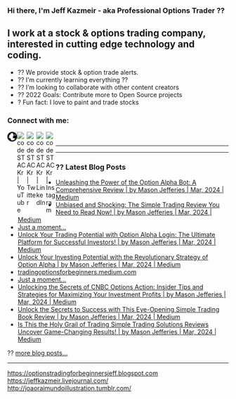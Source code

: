 

<!--
**jeffkazmeir/jeffkazmeir** is a ✨ _special_ ✨ repository because its `README.md` (this file) appears on your GitHub profile.

Here are some ideas to get you started:

- 🔭 I’m currently working on ...
- 🌱 I’m currently learning ...
- 👯 I’m looking to collaborate on ...
- 🤔 I’m looking for help with ...
- 💬 Ask me about ...
- 📫 How to reach me: ...
- 😄 Pronouns: ...
- ⚡ Fun fact: ...
-->
### Hi there, I'm Jeff Kazmeir - aka Professional Options Trader ??
## I work at a stock & options trading company, interested in cutting edge technology and coding.

- ?? We provide stock & option trade alerts.
- ?? I’m currently learning everything ??
- ?? I’m looking to collaborate with other content creators
- ?? 2022 Goals: Contribute more to Open Source projects
- ? Fun fact: I love to paint and trade stocks


### Connect with me:

[<img align="left" alt="codeSTACKr.com" width="22px" src="https://raw.githubusercontent.com/iconic/open-iconic/master/svg/globe.svg" />][website]
[<img align="left" alt="codeSTACKr | YouTube" width="22px" src="https://cdn.jsdelivr.net/npm/simple-icons@v3/icons/youtube.svg" />][youtube]
[<img align="left" alt="codeSTACKr | Twitter" width="22px" src="https://cdn.jsdelivr.net/npm/simple-icons@v3/icons/twitter.svg" />][twitter]
[<img align="left" alt="codeSTACKr | LinkedIn" width="22px" src="https://cdn.jsdelivr.net/npm/simple-icons@v3/icons/linkedin.svg" />][linkedin]
[<img align="left" alt="codeSTACKr | Instagram" width="22px" src="https://cdn.jsdelivr.net/npm/simple-icons@v3/icons/instagram.svg" />][instagram]

<br />

---

---

### ?? Latest Blog Posts

<!-- BLOG-POST-LIST:START -->
- [Unleashing the Power of the Option Alpha Bot: A Comprehensive Review | by Mason Jefferies | Mar, 2024 | Medium](https://tradingoptionsforbeginners.medium.com/unleashing-the-power-of-the-option-alpha-bot-a-comprehensive-review-ec60f14b31f7?source=ifttt--------------3)
- [Unbiased and Shocking: The Simple Trading Review You Need to Read Now! | by Mason Jefferies | Mar, 2024 | Medium](https://tradingoptionsforbeginners.medium.com/unbiased-and-shocking-the-simple-trading-review-you-need-to-read-now-06a1d9ca9256?source=ifttt--------------3)
- [Just a moment...](https://tradingoptionsforbeginners.medium.com/unlock-your-trading-potential-inside-the-explosive-growth-of-the-option-alpha-podcast-4aaed8506b0d?source=ifttt--------------3)
- [Unlock Your Trading Potential with Option Alpha Login: The Ultimate Platform for Successful Investors! | by Mason Jefferies | Mar, 2024 | Medium](https://tradingoptionsforbeginners.medium.com/unlock-your-trading-potential-with-option-alpha-login-the-ultimate-platform-for-successful-58b2aa1b879e?source=ifttt--------------3)
- [Unlock Your Investing Potential with the Revolutionary Strategy of Option Alpha | by Mason Jefferies | Mar, 2024 | Medium](https://tradingoptionsforbeginners.medium.com/unlock-your-investing-potential-with-the-revolutionary-strategy-of-option-alpha-4778e7d99fd3?source=ifttt--------------3)
- [tradingoptionsforbeginners.medium.com](https://tradingoptionsforbeginners.medium.com/discover-the-secret-to-making-millions-with-long-puts-the-ultimate-investment-strategy-a33bd607be41?source=ifttt--------------3)
- [Just a moment...](https://medium.com/@tradingoptionsforbeginners/unleash-your-investment-potential-with-the-ultimate-option-alpha-watchlist-a-game-changing-tool-d24b050ec71a?source=ifttt--------------3)
- [Unlocking the Secrets of CNBC Options Action: Insider Tips and Strategies for Maximizing Your Investment Profits | by Mason Jefferies | Mar, 2024 | Medium](https://tradingoptionsforbeginners.medium.com/unlocking-the-secrets-of-cnbc-options-action-insider-tips-and-strategies-for-maximizing-your-a43a039f7240?source=ifttt--------------3)
- [Unlock the Secrets to Success with This Eye-Opening Simple Trading Book Review | by Mason Jefferies | Mar, 2024 | Medium](https://tradingoptionsforbeginners.medium.com/unlock-the-secrets-to-success-with-this-eye-opening-simple-trading-book-review-fdd6cb97f52e?source=ifttt--------------3)
- [Is This the Holy Grail of Trading Simple Trading Solutions Reviews Uncover Game-Changing Results! | by Mason Jefferies | Mar, 2024 | Medium](https://tradingoptionsforbeginners.medium.com/is-this-the-holy-grail-of-trading-simple-trading-solutions-reviews-uncover-game-changing-results-d770ccaa4258?source=ifttt--------------3)
<!-- BLOG-POST-LIST:END -->

?? [more blog posts...](https://theministerofcapitalism.com/blog/)

---


[website]: https://kingtradingsystems.com/blog/
[twitter]: https://twitter.com/optionstradejef
[youtube]: https://www.youtube.com/channel/UCEo82TuA0YdbXyO2oPecIHQ
[instagram]: https://tradingoptionsforbeginners.medium.com
[linkedin]: https://ca.linkedin.com/in/theministerofcapitalism
 https://optionstradingforbeginnersjeff.blogspot.com
 https://jeffkazmeir.livejournal.com/
 http://joaoraimundoillustration.tumblr.com/



